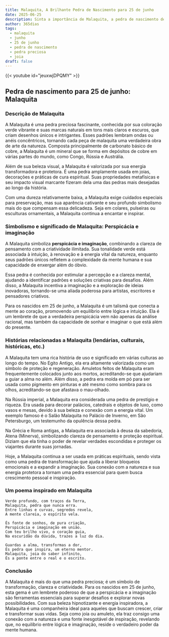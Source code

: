 ```yaml
---
title: Malaquita, A Brilhante Pedra de Nascimento para 25 de junho
date: 2025-06-25
description: Sinta a importância de Malaquita, a pedra de nascimento de 25 de junho que simboliza Perspicácia e imaginação. Deixe que sua beleza e significado iluminem seu dia.
author: 365dias
tags:
  - malaquita
  - junho
  - 25 de junho
  - pedra de nascimento
  - pedra preciosa
  - joia
draft: false
---
```


{{< youtube id="jeuxwjDPQMY" >}}


## Pedra de nascimento para 25 de junho: Malaquita

### Descrição de Malaquita

A Malaquita é uma pedra preciosa fascinante, conhecida por sua coloração verde vibrante e suas marcas naturais em tons mais claros e escuros, que criam desenhos únicos e intrigantes. Esses padrões lembram ondas ou anéis concêntricos, tornando cada peça de malaquita uma verdadeira obra de arte da natureza. Composta principalmente de carbonato básico de cobre, a Malaquita é um mineral que se forma em depósitos de cobre em várias partes do mundo, como Congo, Rússia e Austrália.

Além de sua beleza visual, a Malaquita é valorizada por sua energia transformadora e protetora. É uma pedra amplamente usada em joias, decorações e práticas de cura espiritual. Suas propriedades metafísicas e seu impacto visual marcante fizeram dela uma das pedras mais desejadas ao longo da história.

Com uma dureza relativamente baixa, a Malaquita exige cuidados especiais para preservação, mas sua aparência cativante e seu profundo simbolismo mais do que compensam essa delicadeza. Seja em colares, pulseiras ou esculturas ornamentais, a Malaquita continua a encantar e inspirar.

### Simbolismo e significado de Malaquita: Perspicácia e imaginação

A Malaquita simboliza **perspicácia e imaginação**, combinando a clareza de pensamento com a criatividade ilimitada. Sua tonalidade verde está associada à intuição, à renovação e à energia vital da natureza, enquanto seus padrões únicos refletem a complexidade da mente humana e sua capacidade de enxergar além do óbvio.

Essa pedra é conhecida por estimular a percepção e a clareza mental, ajudando a identificar padrões e soluções criativas para desafios. Além disso, a Malaquita incentiva a imaginação e a exploração de ideias inovadoras, tornando-se uma aliada poderosa para artistas, escritores e pensadores criativos.

Para os nascidos em 25 de junho, a Malaquita é um talismã que conecta a mente ao coração, promovendo um equilíbrio entre lógica e intuição. Ela é um lembrete de que a verdadeira perspicácia vem não apenas da análise racional, mas também da capacidade de sonhar e imaginar o que está além do presente.

### Histórias relacionadas a Malaquita (lendárias, culturais, históricas, etc.)

A Malaquita tem uma rica história de uso e significado em várias culturas ao longo do tempo. No Egito Antigo, ela era altamente valorizada como um símbolo de proteção e regeneração. Amuletos feitos de Malaquita eram frequentemente colocados junto aos mortos, acreditando-se que ajudariam a guiar a alma no além. Além disso, a pedra era moída em pó para ser usada como pigmento em pinturas e até mesmo como sombra para os olhos, acreditando-se que afastava o mau-olhado.

Na Rússia imperial, a Malaquita era considerada uma pedra de prestígio e riqueza. Era usada para decorar palácios, catedrais e objetos de luxo, como vasos e mesas, devido à sua beleza e conexão com a energia vital. Um exemplo famoso é o Salão Malaquita no Palácio de Inverno, em São Petersburgo, um testemunho da opulência dessa pedra.

Na Grécia e Roma antigas, a Malaquita era associada à deusa da sabedoria, Atena (Minerva), simbolizando clareza de pensamento e proteção espiritual. Diziam que ela tinha o poder de revelar verdades escondidas e proteger os viajantes durante suas jornadas.

Hoje, a Malaquita continua a ser usada em práticas espirituais, sendo vista como uma pedra de transformação que ajuda a liberar bloqueios emocionais e a expandir a imaginação. Sua conexão com a natureza e sua energia protetora a tornam uma pedra essencial para quem busca crescimento pessoal e inspiração.

### Um poema inspirado em Malaquita

```
Verde profundo, com traços da Terra,  
Malaquita, pedra que nunca erra.  
Entre linhas e curvas, segredos revela,  
A mente clareia, o espírito vela.  

És fonte de sonhos, de pura criação,  
Perspicácia e imaginação em união.  
Com teu brilho vivo, o coração guia,  
Na escuridão da dúvida, trazes a luz do dia.  

Guardas a alma, transformas a dor,  
És pedra que inspira, um eterno mentor.  
Malaquita, joia do saber infinito,  
És a ponte entre o real e o escrito.
```

### Conclusão

A Malaquita é mais do que uma pedra preciosa; é um símbolo de transformação, clareza e criatividade. Para os nascidos em 25 de junho, esta gema é um lembrete poderoso de que a perspicácia e a imaginação são ferramentas essenciais para superar desafios e explorar novas possibilidades. Com sua beleza hipnotizante e energia inspiradora, a Malaquita é uma companheira ideal para aqueles que buscam crescer, criar e transformar suas vidas. Seja como joia ou amuleto, ela traz consigo uma conexão com a natureza e uma fonte inesgotável de inspiração, revelando que, no equilíbrio entre lógica e imaginação, reside o verdadeiro poder da mente humana.